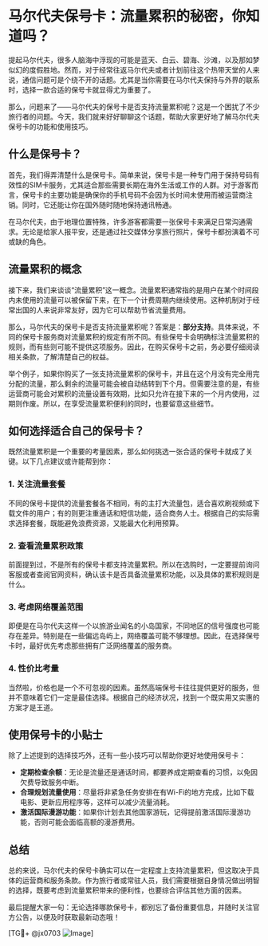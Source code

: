 # 马尔代夫保号卡：流量累积的秘密，你知道吗？

提起马尔代夫，很多人脑海中浮现的可能是蓝天、白云、碧海、沙滩，以及那如梦似幻的度假胜地。然而，对于经常往返马尔代夫或者计划前往这个热带天堂的人来说，通信问题可是个绕不开的话题。尤其是当你需要在马尔代夫保持与外界的联系时，选择一款合适的保号卡就显得尤为重要了。

那么，问题来了——马尔代夫的保号卡是否支持流量累积呢？这是一个困扰了不少旅行者的问题。今天，我们就来好好聊聊这个话题，帮助大家更好地了解马尔代夫保号卡的功能和使用技巧。

## 什么是保号卡？

首先，我们得弄清楚什么是保号卡。简单来说，保号卡是一种专门用于保持号码有效性的SIM卡服务，尤其适合那些需要长期在海外生活或工作的人群。对于游客而言，保号卡的主要功能是确保你的手机号码不会因为长时间未使用而被运营商注销。同时，它还能让你在国外随时随地保持通讯畅通。

在马尔代夫，由于地理位置特殊，许多游客都需要一张保号卡来满足日常沟通需求。无论是给家人报平安，还是通过社交媒体分享旅行照片，保号卡都扮演着不可或缺的角色。

## 流量累积的概念

接下来，我们来谈谈“流量累积”这一概念。流量累积通常指的是用户在某个时间段内未使用的流量可以被保留下来，在下一个计费周期内继续使用。这种机制对于经常出国的人来说非常友好，因为它可以帮助节省流量费用。

那么，马尔代夫的保号卡是否支持流量累积呢？答案是：**部分支持**。具体来说，不同的保号卡服务商对流量累积的规定有所不同。有些保号卡会明确标注流量累积的规则，而有些则可能不提供这项服务。因此，在购买保号卡之前，务必要仔细阅读相关条款，了解清楚自己的权益。

举个例子，如果你购买了一张支持流量累积的保号卡，并且在这个月没有完全用完分配的流量，那么剩余的流量可能会被自动结转到下个月。但需要注意的是，有些运营商可能会对累积的流量设置有效期，比如只允许在接下来的一个月内使用，过期则作废。所以，在享受流量累积便利的同时，也要留意这些细节。

## 如何选择适合自己的保号卡？

既然流量累积是一个重要的考量因素，那么如何挑选一张合适的保号卡就成了关键。以下几点建议或许能帮到你：

### 1. **关注流量套餐**
   不同的保号卡提供的流量套餐各不相同，有的主打大流量包，适合喜欢刷视频或下载文件的用户；有的则更注重通话和短信功能，适合商务人士。根据自己的实际需求选择套餐，既能避免浪费资源，又能最大化利用预算。

### 2. **查看流量累积政策**
   前面提到过，不是所有的保号卡都支持流量累积。所以在选购时，一定要提前询问客服或者查阅官网资料，确认该卡是否具备流量累积功能，以及具体的累积规则是什么。

### 3. **考虑网络覆盖范围**
   即便是在马尔代夫这样一个以旅游业闻名的小岛国家，不同地区的信号强度也可能存在差异。特别是在一些偏远岛屿上，网络覆盖可能不够理想。因此，在选择保号卡时，最好优先考虑那些拥有广泛网络覆盖的服务商。

### 4. **性价比考量**
   当然啦，价格也是一个不可忽视的因素。虽然高端保号卡往往提供更好的服务，但并不意味着它们一定是最佳选择。根据自己的经济状况，找到一个既实用又实惠的方案才是王道。

## 使用保号卡的小贴士

除了上述提到的选择技巧外，还有一些小技巧可以帮助你更好地使用保号卡：

- **定期检查余额**：无论是流量还是通话时间，都要养成定期查看的习惯，以免因欠费导致服务中断。
- **合理规划流量使用**：尽量将非紧急任务安排在有Wi-Fi的地方完成，比如下载电影、更新应用程序等，这样可以减少流量消耗。
- **激活国际漫游功能**：如果你计划去其他国家游玩，记得提前激活国际漫游功能，否则可能会面临高额的漫游费用。

## 总结

总的来说，马尔代夫的保号卡确实可以在一定程度上支持流量累积，但这取决于具体的运营商和服务条款。作为旅行者或常驻人员，我们需要根据自身情况做出明智的选择，既要考虑到流量累积带来的便利性，也要综合评估其他方面的因素。

最后提醒大家一句：无论选择哪款保号卡，都别忘了备份重要信息，并随时关注官方公告，以便及时获取最新动态哦！

[TG💪+ @jx0703 ![Image](https://github.com/user-attachments/assets/dbca1d08-cadb-493c-b0ec-ad6f7a83f270)]